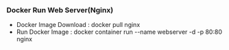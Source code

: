 ### Docker Run Web Server(Nginx)
+ Docker Image Download : docker pull nginx
+ Run Docker Image : docker container run --name webserver -d -p 80:80 nginx
